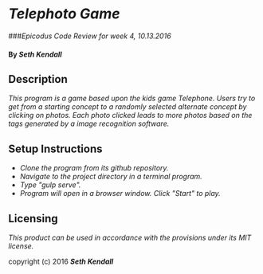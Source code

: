 
# _Telephoto Game_
###_Epicodus Code Review for week 4, 10.13.2016_

#### By _Seth Kendall_

## Description

_This program is a game based upon the kids game Telephone. Users try to get from a starting concept to a randomly selected alternate concept by clicking on photos. Each photo clicked leads to more photos based on the tags generated by a image recognition software._

## Setup Instructions

* _Clone the program from its github repository._
* _Navigate to the project directory in a terminal program._
* _Type "gulp serve"._
* _Program will open in a browser window. Click "Start" to play._

## Licensing

*This product can be used in accordance with the provisions under its MIT license.*

copyright (c) 2016 **_Seth Kendall_**
